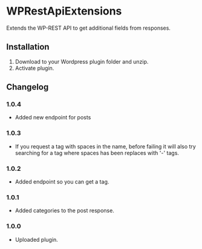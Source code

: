 # WPRestApiExtensions

Extends the WP-REST API to get additional fields from responses.

## Installation

1. Download to your Wordpress plugin folder and unzip.
2. Activate plugin.

## Changelog

### 1.0.4
* Added new endpoint for posts

### 1.0.3
* If you request a tag with spaces in the name, before failing it will also try searching for a tag where spaces has been replaces with '-' tags.

### 1.0.2
* Added endpoint so you can get a tag.

### 1.0.1
* Added categories to the post response.

### 1.0.0
* Uploaded plugin.